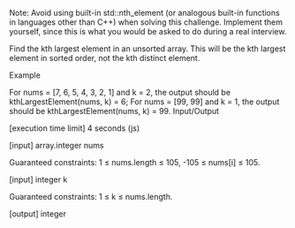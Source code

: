 Note: Avoid using built-in std::nth_element (or analogous built-in functions in languages other than C++) when solving this challenge. Implement them yourself, since this is what you would be asked to do during a real interview.

Find the kth largest element in an unsorted array. This will be the kth largest element in sorted order, not the kth distinct element.

Example

For nums = [7, 6, 5, 4, 3, 2, 1] and k = 2, the output should be
kthLargestElement(nums, k) = 6;
For nums = [99, 99] and k = 1, the output should be
kthLargestElement(nums, k) = 99.
Input/Output

[execution time limit] 4 seconds (js)

[input] array.integer nums

Guaranteed constraints:
1 ≤ nums.length ≤ 105,
-105 ≤ nums[i] ≤ 105.

[input] integer k

Guaranteed constraints:
1 ≤ k ≤ nums.length.

[output] integer
